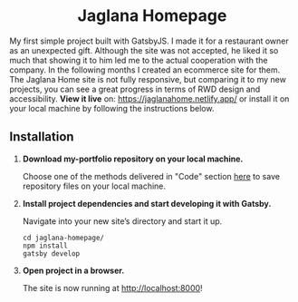 <h1 align="center">
  Jaglana Homepage
</h1>

My first simple project built with GatsbyJS. I made it for a restaurant owner as an unexpected gift. Although the site was not accepted, he liked it so much that showing it to him led me to the actual cooperation with the company. In the following months I created an ecommerce site for them. The Jaglana Home site is not fully responsive, but comparing it to my new projects, you can see a great progress in terms of RWD design and accessibility.
<b>View it live</b> on: https://jaglanahome.netlify.app/
or install it on your local machine by following the instructions below.

## Installation

1.  **Download my-portfolio repository on your local machine.**

    Choose one of the methods delivered in "Code" section <a href="https://github.com/S50B32/jaglana-homepage">here</a> to save repository files on your local machine.

2.  **Install project dependencies and start developing it with Gatsby.**

    Navigate into your new site’s directory and start it up.

    ```shell
    cd jaglana-homepage/
    npm install
    gatsby develop
    ```
3.  **Open project in a browser.**

    The site is now running at [http://localhost:8000](http://localhost:8000)!

